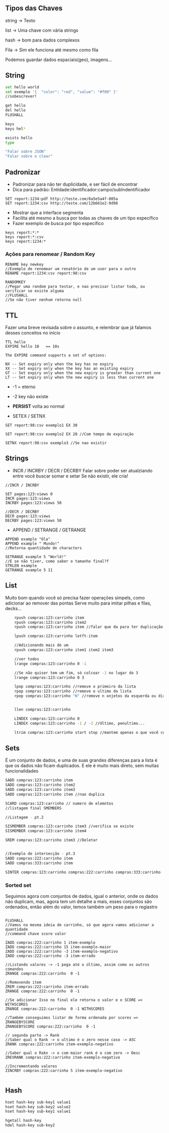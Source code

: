 ## Tipos das Chaves

string -> Texto

list -> Uma chave com vária strings

hash -> bom para dados complexos

Fila -> Sim ele funciona até mesmo como fila

Podemos guardar dados espaciais(geo), imagens...

## String

```bash
set hello world
set exemplo '{ 	"color": "red", "value": "#f00" }'
//sobescrever!

get hello
del hello
FLUSHALL

keys
keys hel*

exists hello
type

"Falar sobre JSON"
"Falar sobre o clear"

```

## Padronizar

- Padronizar para não ter duplicidade, e ser fácil de encontrar
- Dica para padrão: Entidade:identificador:campo/subIndentificador

```
SET report:1234:pdf http://teste.com/8a5e5a4f-805a
SET report:1234:csv http://teste.com/12b661e2-9d98
```

- Mostrar que a interface segmenta
- Facilita até mesmo a busca por todas as chaves de um tipo específico
- Fazer exemplo de busca por tipo específico

```
keys report:*:*
keys report:*:csv
keys report:1234:*
```

### Ações para renomear / Random Key

```
RENAME key newkey
//Exemplo de renomear um renatório de um user para o outro
RENAME report:1234:csv report:98:csv

RANDOMKEY
//Pegar uma random para testar, e nao precisar listar toda, ou verificar se existe alguma
//FLUSHALL
//Se não tiver nenhum retorna null

```

## TTL

Fazer uma breve revisada sobre o assunto, e relembrar que já falamos desses conceitos no início

```
TTL hello
EXPIRE hello 10   == 10s

The EXPIRE command supports a set of options:

NX -- Set expiry only when the key has no expiry
XX -- Set expiry only when the key has an existing expiry
GT -- Set expiry only when the new expiry is greater than current one
LT -- Set expiry only when the new expiry is less than current one

```

- -1 = eterno
- -2 key não existe
- **PERSIST** volta ao normal

- SETEX / SETNX

```
SET report:98:csv exemplo1 EX 30

SET report:98:csv exemplo2 EX 20 //Com tempo de expiração

SETNX report:98:csv exemplo3 //Se nao existir
```

## Strings

- INCR / INCRBY / DECR / DECRBY
  Falar sobre poder ser atualziando entre você buscar somar e setar
  Se não existir, ele cria!

```
//INCR / INCRBY

SET pages:123:views 0
INCR pages:123:views
INCRBY pages:123:views 50

//DECR / DECRBY
DECR pages:123:views
DECRBY pages:123:views 50

```

- APPEND / SETRANGE / GETRANGE

```
APPEND example "Ola"
APPEND example " Mundo!"
//Retorna quantidade de characters

SETRANGE example 5 "World!"
//E se não tiver, como saber o tamanho final?f
STRLEN example
GETRANGE example 5 11

```

## List

Muito bom quando você só precisa fazer operações simpels, como adicionar ao remover das pontas
Serve muito para imitar pilhas e filas, decks...

```bash
	rpush compras:123:carrinho item
	rpush compras:123:carrinho item2
	rpush compras:123:carrinho item //falar que da para ter duplicação

	lpush compras:123:carrinho letft-item

	//Adicionando mais de um
	rpush compras:123:carrinho item1 item2 item3

	//ver todos
	lrange compras:123:carrinho 0 -1

	//Se não quiser tem um fim, só colcoar -1 no lugar do 3
	lrange compras:123:carrinho 0 3

	lpop compras:123:carrinho //remove o primeiro da lista
	rpop compras:123:carrinho //remove o ultimo da lista
	rpop compras:123:carrinho "N" //remove n onjetos da esquerda ou direita


	llen compras:123:carrinho

	LINDEX compras:123:carrinho 0
	LINDEX compras:123:carrinho -1 / -2 //Ultimo, penultimo...

	ltrim compras:123:carrinho start stop //mantem apenas o que você colocar na lista o -1 serve aqui também
```

## Sets

É um conjunto de dados, e uma de suas grandes diferenças para a lista é que os dados não ficam duplicados.
E ele é muito mais direto, sem muitas funcionalidades

```bash
SADD compras:123:carrinho item
SADD compras:123:carrinho item2
SADD compras:123:carrinho item3
SADD compras:123:carrinho item //nao duplica

SCARD compras:123:carrinho // numero de elemntos
//listagem final SMEMBERS

//Listagem - pt.2

SISMEMBER compras:123:carrinho item3 //verifica se existe
SISMEMBER compras:123:carrinho item4

SREM compras:123:carrinho item3 //Deletar


//Exemplo de intersecção - pt.3
SADD compras:222:carrinho item
SADD compras:333:carrinho item

SINTER compras:123:carrinho compras:222:carrinho compras:333:carrinho

```

### Sorted set

Seguimos agora com conjuntos de dados, igual o anterior, onde os dados não duplicam, mas, agora tem um detalhe a mais, esses conjuntos são ordenados, então além do valor, temos também um peso para o regiastro

```bsh

FLUSHALL
//Vamos na mesma ideia de carrinho, só que agora vamos adicionar a quantidade
//command chave score valor

ZADD compras:222:carrinho 1 item-exemplo
ZADD compras:222:carrinho 15 item-exemplo-maior
ZADD compras:222:carrinho -3 item-exemplo-negativo
ZADD compras:222:carrinho -3 item-errado

//Listando valores -> -1 pega até o último, assim como os outros comandos
ZRANGE compras:222:carrinho  0 -1

//Removendo item
ZREM compras:222:carrinho item-errado
ZRANGE compras:222:carrinho  0 -1

//Se adicionar Isso no final ele retorna o valor e o SCORE => WITHSCORES
ZRANGE compras:222:carrinho  0 -1 WITHSCORES

//Também conseguimos listar de forma ordenada por scores => ZRANGEBYSCORE
ZRANGEBYSCORE compras:222:carrinho  0 -1

// segunda parte -> Rank
//Saber qual o Rank -> o ultimo é o zero nesse caso -> ASC
ZRANK compras:222:carrinho item-exemplo-negativo

//Saber qual o Rakn -> o com maior rank é o com zero -> Desc
ZREVRANK compras:222:carrinho item-exemplo-negativo

//Incrementando valores
ZINCRBY compras:222:carrinho 5 item-exemplo-negativo


```

## Hash

```bash
hset hash-key sub-key1 value1
hset hash-key sub-key2 value2
hset hash-key sub-key1 value1

hgetall hash-key
hdel hash-key sub-key2
```

